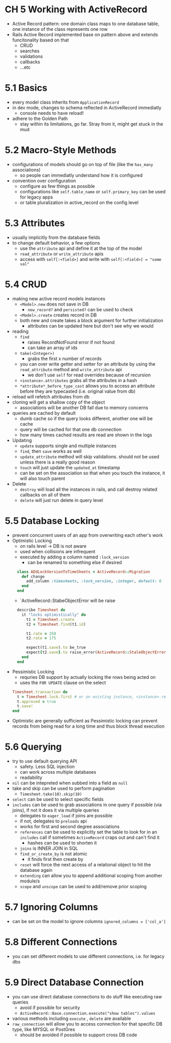 # CH 5 Working with ActiveRecord

- Active Record pattern: one domain class maps to one database table, one instance of the class represents one row
- Rails Active Record implemented base on pattern above and extends funcitonality based on that
  - CRUD
  - searches
  - validations
  - callbacks
  - ...etc

# 5.1 Basics
- every model class inherits from `ApplicationRecord`
- in dev mode, changes to schema reflected in ActiveRecord immediatly
  - console needs to have reload!
- adhere to the Golden Path
  - stay within its limitations, go far. Stray from it, might get stuck in the mud
  
# 5.2 Macro-Style Methods
- configurations of models should go on top of file (like the `has_many` associations)
  - so people can immediatly understand how it is configured
- convention over configuration
  - configure as few things as possible
  - configurations like `self.table_name`  or `self.primary_key` can be used for legacy apps
  - or table pluralization in active_record on the config level

# 5.3  Attributes
- usually implicitly from the database fields
- to change default behavior, a few options
  - use the `attribute` api and define it at the top of the model
  - `read_attribute` or `write_attribute` apis
  - access with `self[:<field>]` and write with `self[:<field>] = "some val"`

# 5.4 CRUD
- making new active record models instances
  - `<Model>.new` does not save in DB
    - `new_record?` and `persisted?` can be used to check
  - `<Model>.create` creates record in DB
  - both new and create takes a block argument for further initialization
    - attributes can be updated here but don't see why we would
- reading
  - `find`
    - raises RecordNotFound error if not found
    - can take an array of ids
  - `take(<Integer>)`
    - grabs the first x number of records
  - you can over write getter and setter for an attribute by using the `read_attribute` method and `write_attribute` api
    - we don't use `self` for read overrides because of recursion
  - `<instance>.attributes` grabs all the attributes in a hash
  - `*attribute*_before_type_cast` allows you to access an attribute before they are typecasted (i.e. original value from db)
- reload will refetch attributes from db
- cloning will get a shallow copy of the object
  - associations will be another DB fall due to memory concerns
- queries are cached by default
  - dumb cache so if the query looks different, another one will be cache
  - query will be cached for that one db connection
  - how many times cached results are read are shown in the logs
- Updating
  - `update` supports single and multiple instances
  - `find`, then `save` works as well
  - `update_attribute` method will skip validations. should not be used unless there is a really good reason
  - `touch` will just update the `updated_at` timestamp
  - can be set on the association so that when you touch the instance, it will also touch parent
- Delete
  - `destroy` will load all the instances in rails, and call destroy related callbacks on all of them
  - `delete` will just run delete in query level

# 5.5 Database Locking
- prevent concurrent users of an app from overwriting each other's work
- Optimistic Locking
  - on rails level -> DB is not aware
  - used when collisions are infrequent
  - executed by adding a column named `:lock_version`
    - can be renamed to something else if desired
  ```ruby
    class ADdLockVersionToTimeSheets < ActiveRecord::Migration
      def change
        add_column :timesheets, :lock_version, :integer, default: 0
      end
    end
  ```
  - `ActiveRecord::StabeObjectError will be raise
  ```ruby
    describe Timesheet do
      it "locks optimistically" do
        t1 = Timesheet.create
        t2 = Timesheet.find(t1.id)

        t1.rate = 250
        t2.rate = 175

        expect(t1.save).to be_true
        expect{t2.save}.to raise_error(ActiveRecord::StaleObjectError)
      end
    end
  ```
- Pessimistic Locking 
  - requries DB support by actually locking the rows being acted on
  - uses the `FOR UPDATE` clause on the select
  ```ruby
  Timesheet.transaction do
    t = Timesheet.lock.first # or on existing instance, <instance>.reload(lock: true)
    t.approved = true
    t.save!
  end
  ```
- Optimistic are generally sufficient as Pessimistic locking can prevent records from being read for a long time and thus block thread execution


# 5.6 Querying
- try to use default querying API
  - safety. Less SQL injection
  - can work across multiple databases
  - readability 
- `nil` can be intepreted when subbed into a field as `null`
- take and skip can be used to perform pagination
  - `Timesheet.take(10).skip(10)`
- `select` can be used to select specific fields
- `includes` can be used to grab associations in one query if possible (via joins), if not it does it via multiple queries
  - delegates to `eager_load` if joins are possible
  - if not, delegates to `preloads` api
  - works for first and second degree associations
  - `references` can be used to explicitly set the table to look for in an `includes` call if sometimes `ActiveRecord` craps out and can't find it
    - hashes can be used to shorten it
  - `joins`  is INNER JOIN in SQL
  - `find_or_create_by` is not atomic
    - it finds first then create by
  - `reset` will force the next access of a relational object to hit the database again
  - `extending` can allow you to append additional scoping from another module/s
  - `scope` and `unscope` can be used to add/remove prior scoping

# 5.7 Ignoring Columns
- can be set on the model to ignore columns `ignored_columns = ['col_a']`

# 5.8 Different Connections
- you can set different models to use different connections, i.e. for legacy dbs

# 5.9 Direct Database Connection
- you can use direct database connections to do stuff like executing raw queries
  - avoid if possible for security
  - `ActiveRecord::Base.connection.execute("show tables").values`
- various methods including `execute` , `delete` are available
- `raw_connection` will allow you to access connection for that specific DB type, like MYSQL or PostGres
  - should be avoided if possible to support cross DB code

